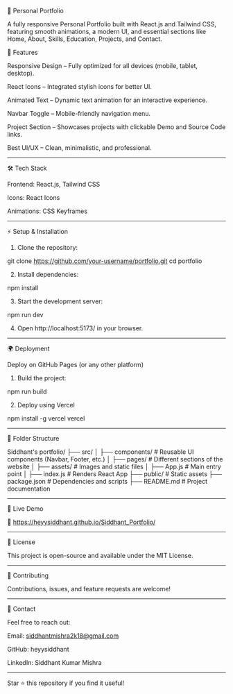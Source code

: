 🚀 Personal Portfolio

A fully responsive Personal Portfolio built with React.js and Tailwind CSS, featuring smooth animations, a modern UI, and essential sections like Home, About, Skills, Education, Projects, and Contact.

📌 Features

Responsive Design – Fully optimized for all devices (mobile, tablet, desktop).

React Icons – Integrated stylish icons for better UI.

Animated Text – Dynamic text animation for an interactive experience.

Navbar Toggle – Mobile-friendly navigation menu.

Project Section – Showcases projects with clickable Demo and Source Code links.

Best UI/UX – Clean, minimalistic, and professional.



---

🛠️ Tech Stack

Frontend: React.js, Tailwind CSS

Icons: React Icons

Animations: CSS Keyframes



---

⚡ Setup & Installation

1. Clone the repository:

git clone https://github.com/your-username/portfolio.git
cd portfolio


2. Install dependencies:

npm install


3. Start the development server:

npm run dev


4. Open http://localhost:5173/ in your browser.




---

🌍 Deployment

Deploy on GitHub Pages (or any other platform)

1. Build the project:

npm run build


2. Deploy using Vercel 

npm install -g vercel
vercel




---

📁 Folder Structure

Siddhant's portfolio/
├── src/
│   ├── components/  # Reusable UI components (Navbar, Footer, etc.)
│   ├── pages/        # Different sections of the website
│   ├── assets/       # Images and static files
│   ├── App.js        # Main entry point
│   ├── index.js      # Renders React App
├── public/           # Static assets
├── package.json      # Dependencies and scripts
├── README.md         # Project documentation


---

🚀 Live Demo 

🔗 https://heyysiddhant.github.io/Siddhant_Portfolio/


---

📜 License

This project is open-source and available under the MIT License.


---

🤝 Contributing

Contributions, issues, and feature requests are welcome!


---

📧 Contact

Feel free to reach out:

Email: siddhantmishra2k18@gmail.com

GitHub: heyysiddhant

LinkedIn: Siddhant Kumar Mishra



---

Star ⭐ this repository if you find it useful!